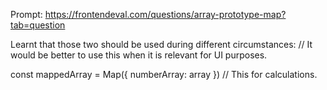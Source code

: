 Prompt: https://frontendeval.com/questions/array-prototype-map?tab=question

Learnt that those two should be used during different circumstances:
<Map numberArray={array} /> // It would be better to use this when it is relevant for UI purposes.

const mappedArray = Map({ numberArray: array }) // This for calculations.

